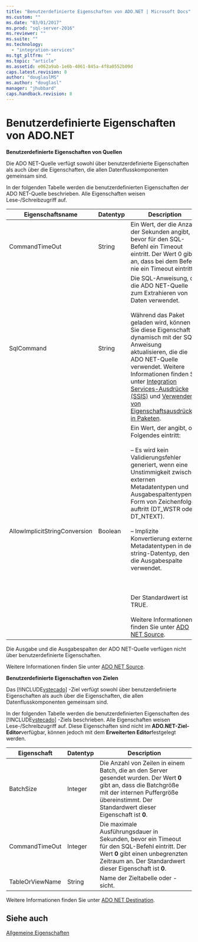 ```yaml
---
title: "Benutzerdefinierte Eigenschaften von ADO.NET | Microsoft Docs"
ms.custom: ""
ms.date: "03/01/2017"
ms.prod: "sql-server-2016"
ms.reviewer: ""
ms.suite: ""
ms.technology: 
  - "integration-services"
ms.tgt_pltfrm: ""
ms.topic: "article"
ms.assetid: e062a9ab-1e6b-4061-845a-4f8a0552b09d
caps.latest.revision: 8
author: "douglaslMS"
ms.author: "douglasl"
manager: "jhubbard"
caps.handback.revision: 8
---
```

# Benutzerdefinierte Eigenschaften von ADO.NET
  **Benutzerdefinierte Eigenschaften von Quellen**  
  
 Die ADO NET-Quelle verfügt sowohl über benutzerdefinierte Eigenschaften als auch über die Eigenschaften, die allen Datenflusskomponenten gemeinsam sind.  
  
 In der folgenden Tabelle werden die benutzerdefinierten Eigenschaften der ADO NET-Quelle beschrieben. Alle Eigenschaften weisen Lese-/Schreibzugriff auf.  
  
|Eigenschaftsname|Datentyp|Description|  
|-------------------|---------------|-----------------|  
|CommandTimeOut|String|Ein Wert, der die Anzahl der Sekunden angibt, bevor für den SQL-Befehl ein Timeout eintritt. Der Wert 0 gibt an, dass bei dem Befehl nie ein Timeout eintritt.|  
|SqlCommand|String|Die SQL-Anweisung, die die ADO NET-Quelle zum Extrahieren von Daten verwendet.<br /><br /> Während das Paket geladen wird, können Sie diese Eigenschaft dynamisch mit der SQL-Anweisung aktualisieren, die die ADO NET-Quelle verwendet. Weitere Informationen finden Sie unter [Integration Services-Ausdrücke &#40;SSIS&#41;](../../integration-services/expressions/integration-services-ssis-expressions.md) und [Verwenden von Eigenschaftsausdrücken in Paketen](../../integration-services/expressions/use-property-expressions-in-packages.md).|  
|AllowImplicitStringConversion|Boolean|Ein Wert, der angibt, ob Folgendes eintritt:<br /><br /> – Es wird kein Validierungsfehler generiert, wenn eine Unstimmigkeit zwischen externen Metadatentypen und Ausgabespaltentypen in Form von Zeichenfolgen auftritt (DT_WSTR oder DT_NTEXT).<br /><br /> – Implizite Konvertierung externer Metadatentypen in den string-Datentyp, den die Ausgabespalte verwendet.<br /><br /> <br /><br /> Der Standardwert ist TRUE.<br /><br /> Weitere Informationen finden Sie unter [ADO NET Source](../../integration-services/data-flow/ado-net-source.md).|  
  
 Die Ausgabe und die Ausgabespalten der ADO NET-Quelle verfügen nicht über benutzerdefinierte Eigenschaften.  
  
 Weitere Informationen finden Sie unter [ADO NET Source](../../integration-services/data-flow/ado-net-source.md).  
  
 **Benutzerdefinierte Eigenschaften von Zielen**  
  
 Das [!INCLUDE[vstecado](../../includes/vstecado-md.md)] -Ziel verfügt sowohl über benutzerdefinierte Eigenschaften als auch über die Eigenschaften, die allen Datenflusskomponenten gemeinsam sind.  
  
 In der folgenden Tabelle werden die benutzerdefinierten Eigenschaften des [!INCLUDE[vstecado](../../includes/vstecado-md.md)] -Ziels beschrieben. Alle Eigenschaften weisen Lese-/Schreibzugriff auf. Diese Eigenschaften sind nicht im **ADO.NET-Ziel-Editor**verfügbar, können jedoch mit dem **Erweiterten Editor**festgelegt werden.  
  
|Eigenschaft|Datentyp|Description|  
|--------------|---------------|-----------------|  
|BatchSize|Integer|Die Anzahl von Zeilen in einem Batch, die an den Server gesendet wurden. Der Wert **0** gibt an, dass die Batchgröße mit der internen Puffergröße übereinstimmt. Der Standardwert dieser Eigenschaft ist **0**.|  
|CommandTimeOut|Integer|Die maximale Ausführungsdauer in Sekunden, bevor ein Timeout für den SQL-Befehl eintritt. Der Wert **0** gibt einen unbegrenzten Zeitraum an. Der Standardwert dieser Eigenschaft ist **0**.|  
|TableOrViewName|String|Name der Zieltabelle oder -sicht.|  
  
 Weitere Informationen finden Sie unter [ADO NET Destination](../../integration-services/data-flow/ado-net-destination.md).  
  
## Siehe auch  
 [Allgemeine Eigenschaften](../Topic/Common%20Properties.md)  
  
  
